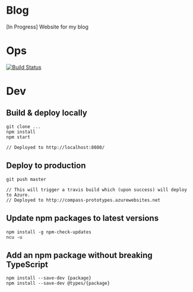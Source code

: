 # Blog

[In Progress] Website for my blog

# Ops

[![Build Status](https://travis-ci.org/vmaha/dbproto.svg?branch=master)](https://travis-ci.org/vmaha/dbproto)

# Dev

## Build & deploy locally

    git clone ...
    npm install
    npm start

    // Deployed to http://localhost:8080/

## Deploy to production

    git push master

    // This will trigger a travis build which (upon success) will deploy to Azure. 
    // Deployed to http://compass-prototypes.azurewebsites.net

## Update npm packages to latest versions

    npm install -g npm-check-updates
    ncu -u

## Add an npm package without breaking TypeScript 

    npm install --save-dev {package}
    npm install --save-dev @types/{package}
